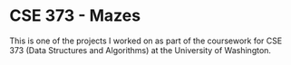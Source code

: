 # CSE 373 - Mazes

This is one of the projects I worked on as part of the coursework for CSE 373 (Data Structures and Algorithms) at the University of Washington.
